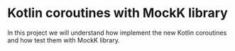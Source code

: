 # Kotlin coroutines with MockK library

In this project we will understand how implement the new Kotlin coroutines and how test them with MockK library. 

